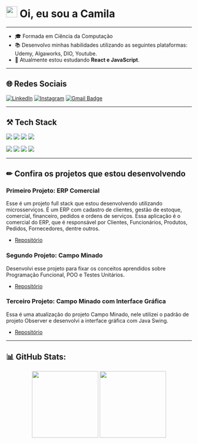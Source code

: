 
<h1><img src="https://raw.githubusercontent.com/kaueMarques/kaueMarques/master/hi.gif" height="30px"> Oi, eu sou a Camila </h1>

----

- 🎓 Formada em Ciência da Computação
- 📚 Desenvolvo minhas habilidades utilizando as seguintes plataformas: Udemy, Algaworks, DIO, Youtube.
- 📘 Atualmente estou estudando **React e JavaScript**. 

----
<h2/> 🌐 Redes Sociais </h2>

[![LinkedIn](https://img.shields.io/badge/LinkedIn-%230077B5.svg?style=for-the-badge&logo=linkedin&logoColor=white)]([https://linkedin.com/in/mateus-costa-santos/](https://www.linkedin.com/in/camila-marchi-b901b2151/))
[![Instagram](https://img.shields.io/badge/Instagram-%23E4405F.svg?style=for-the-badge&logo=instagram&logoColor=white)](https://www.instagram.com/camilamusatto/)
[![Gmail Badge](https://img.shields.io/badge/cmusatto@gmail.com-c14438?style=for-the-badge&logo=gmail&logoColor=white)](mailto:cmusatto@gmail.c/om)

----

<h2> ⚒ Tech Stack</h2>
<div>
 <p><img src="https://img.shields.io/badge/Java-ED8B00?style=for-the-badge&logo=java&logoColor=white" />
  <img src="https://img.shields.io/badge/Spring-6DB33F?style=for-the-badge&logo=spring&logoColor=white"/>
  <img src="https://camo.githubusercontent.com/63350538fde994bc287ccd4908809301e157980e6564bf78d2c5cec22c0a5914/68747470733a2f2f696d672e736869656c64732e696f2f62616467652f446f636b65722d3243413545303f7374796c653d666f722d7468652d6261646765266c6f676f3d646f636b6572266c6f676f436f6c6f723d7768697465" />
  <img src="https://img.shields.io/badge/GIT-E44C30?style=for-the-badge&logo=git&logoColor=white" /></p>
  <p><img src="https://img.shields.io/badge/HTML5-E34F26?style=for-the-badge&logo=html5&logoColor=white" />
  <img src="https://img.shields.io/badge/CSS3-1572B6?style=for-the-badge&logo=css3&logoColor=white" />
  <img src="https://img.shields.io/badge/JavaScript-F7DF1E?style=for-the-badge&logo=javascript&logoColor=black" />
  <img src="https://img.shields.io/badge/React-20232A?style=for-the-badge&logo=react&logoColor=61DAFB" /></p>
  
  
</div>

----

<h2>✏ Confira os projetos que estou desenvolvendo</h2>
<h3>Primeiro Projeto: ERP Comercial</h3>
<p> Esse é um projeto full stack que estou desenvolvendo utilizando microsserviços. É um ERP com cadastro de clientes, gestão de estoque, comercial, financeiro, pedidos e ordens de serviços.
Essa aplicação é o comercial do ERP, que é responsável por Clientes, Funcionários, Produtos, Pedidos, Fornecedores, dentre outros. <br/>
  
  - [Repositório](https://github.com/CamilaMusatto/erp-comercial-ms)
  
  
<h3>Segundo Projeto: Campo Minado</h3>
<p>Desenvolvi esse projeto para fixar os conceitos aprendidos sobre Programação Funcional, POO e Testes Unitários.</p>

  - [Repositório](https://github.com/CamilaMusatto/Campo-Minado)
  
  <h3>Terceiro Projeto: Campo Minado com Interface Gráfica</h3>
  <p>Essa é uma atualização do projeto Campo Minado, nele utilizei o padrão de projeto Observer e desenvolvi a interface gráfica com Java Swing.</p>
  
  - [Repositório](https://github.com/CamilaMusatto/campo-minado-swing)
  
----

<h2> 📊 GitHub Stats:</h2>
<div align="center">
  <img height="180em" src="https://github-readme-stats.vercel.app/api?username=CamilaMusatto&show_icons=true&theme=github_dark&include_all_commits=true&count_private=true"/>
  <img height="180em" src="https://github-readme-stats.vercel.app/api/top-langs/?username=CamilaMusatto&layout=compact&langs_count=7&theme=github_dark"/>
</div>
